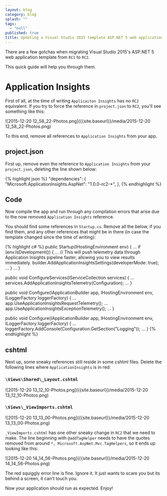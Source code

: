 ```yaml
---
layout: blog
category: blog
splash: ""
tags: 
  - "null"
published: true
title: Updating a Visual Studio 2015 template ASP.NET 5 web application from RC1 to RC2
---
```



There are a few gotchas when migrating Visual Studio 2015's ASP.NET 5 web application template from `RC1` to `RC2`.

This quick guide will help you through them.

# Application Insights
First of all, at the time of writing `Applicaiton Insights` has no `RC2` equivalent. If you try to force the reference in `project.json` to `RC2`, you'll see something like this:

![2015-12-20 12_58_22-Photos.png]({{site.baseurl}}/media/2015-12-20 12_58_22-Photos.png)

To this end, remove all references to `Application Insights` from your app.

## project.json
First up, remove even the reference to `Application Insights` from your `project.json`, deleting the line shown below:

{% highlight json %}
  "dependencies": {
    "Microsoft.ApplicationInsights.AspNet": "1.0.0-rc2-*",
  },
{% endhighlight %}

## Code
Now compile the app and run through any compilation errors that arise due to the now removed `Application Insights` reference.

You should find some references in `Startup.cs`. Remove all the below, if you find them, and any other references that might be in there (in case the template changed since the time of writing):

{% highlight c# %}
public Startup(IHostingEnvironment env)
{
    ...
    if (env.IsDevelopment())
    {
        ...
        // This will push telemetry data through Application Insights pipeline faster, allowing you to view results immediately.
        builder.AddApplicationInsightsSettings(developerMode: true);
        ...
    }
    ...
}

public void ConfigureServices(IServiceCollection services)
{
    ...
    services.AddApplicationInsightsTelemetry(Configuration);
    ...
}

public void Configure(IApplicationBuilder app, IHostingEnvironment env, ILoggerFactory loggerFactory)
{
    ...
    app.UseApplicationInsightsRequestTelemetry();
    ...
    app.UseApplicationInsightsExceptionTelemetry();
    ...
}

public void Configure(IApplicationBuilder app, IHostingEnvironment env, ILoggerFactory loggerFactory)
{
	...
    loggerFactory.AddConsole(Configuration.GetSection("Logging"));
    ...
}
{% endhighlight %}

## cshtml
Next up, some sneaky references still reside in some cshtml files. Delete the following lines where `ApplicationInsights` is in red:

### `\Views\Shared\_Layout.cshtml`

![2015-12-20 13_12_10-Photos.png]({{site.baseurl}}/media/2015-12-20 13_12_10-Photos.png)

### `\Views\_ViewImports.cshtml`

![2015-12-20 13_13_00-Photos.png]({{site.baseurl}}/media/2015-12-20 13_13_00-Photos.png)

`_ViewImports.cshtml` has one other sneaky change in `RC2` that we need to make. The line beginning with `@addTagHelper` needs to have the quotes removed from around `*, Microsoft.AspNet.Mvc.TagHelpers`, so it ends up looking like this:

![2015-12-20 14_14_56-Photos.png]({{site.baseurl}}/media/2015-12-20 14_14_56-Photos.png)

The red squiggly error line is fine. Ignore it. It just wants to scare you but its behind a screen, it can't touch you.

Now your application should run as expected. Enjoy!